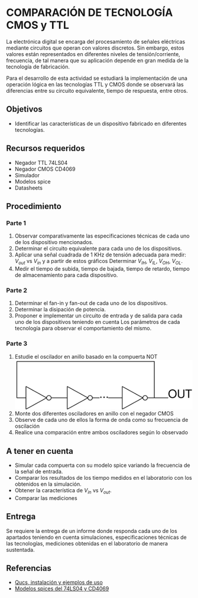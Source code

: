 # COMPARACIÓN DE TECNOLOGÍA CMOS y TTL

La electrónica digital se encarga del procesamiento de señales eléctricas
mediante circuitos que operan con valores discretos. Sin embargo, estos valores
están representados en diferentes niveles de tensión/corriente, frecuencia, de tal
manera que su aplicación depende en gran medida de la tecnología de fabricación.

Para el desarrollo de esta actividad se estudiará la implementación de una operación
lógica en las tecnologías TTL y CMOS donde se observará las diferencias entre 
su circuito equivalente, tiempo de respuesta, entre otros.


## Objetivos

* Identificar las características de un dispositivo fabricado en diferentes tecnologías.

## Recursos requeridos

* Negador TTL 74LS04
* Negador CMOS CD4069
* Simulador
* Modelos spice
* Datasheets

## Procedimiento

### Parte 1

1. Observar comparativamente las especificaciones técnicas de cada uno de los dispositivo mencionados.
2. Determinar el circuito equivalente para cada uno de los dispositivos.
3. Aplicar una señal cuadrada de 1 KHz de tensión adecuada para medir: $V_{out}$ vs $V_{in}$ y a partir de estos gráficos Determinar
   $V_{IH}$, $V_{IL}$, $V_{OH}$, $V_{OL}$.
4. Medir el tiempo de subida, tiempo de bajada, tiempo de retardo, tiempo de almacenamiento para cada dispositivo.

### Parte 2

1. Determinar el fan-in y fan-out de cada uno de los dispositivos.
2. Determinar la disipación de potencia.
3. Proponer e implementar un circuito de entrada y de salida para cada uno de los dispositivos teniendo en cuenta
Los parámetros de cada tecnología para observar el comportamiento del mismo.

### Parte 3

1. Estudie el oscilador en anillo basado en la compuerta NOT
![ring-osc](./ring-osc.svg)
2. Monte dos diferentes osciladores en anillo con el negador CMOS
3. Observe de cada uno de ellos la forma de onda como su frecuencia de oscilación
4. Realice una comparación entre ambos osciladores según lo observado

## A tener en cuenta


* Simular cada compuerta con su modelo spice variando la frecuencia de la señal de entrada.
* Comparar los resultados de los tiempo medidos en el laboratorio con los obtenidos en la simulación.
* Obtener la característica de $V_{in}$ vs $V_{out}$.
* Comparar las mediciones

## Entrega

Se requiere la entrega de un informe donde responda cada uno de los apartados teniendo en cuenta simulaciones,
especificaciones técnicas de las tecnologías, mediciones obtenidas en el laboratorio de manera sustentada.

## Referencias

* [Qucs, instalación y ejemplos de uso](https://github.com/johnnycubides/qucs-tutorial-examples)
* [Modelos spices del 74LS04 y CD4069](./spice/)
